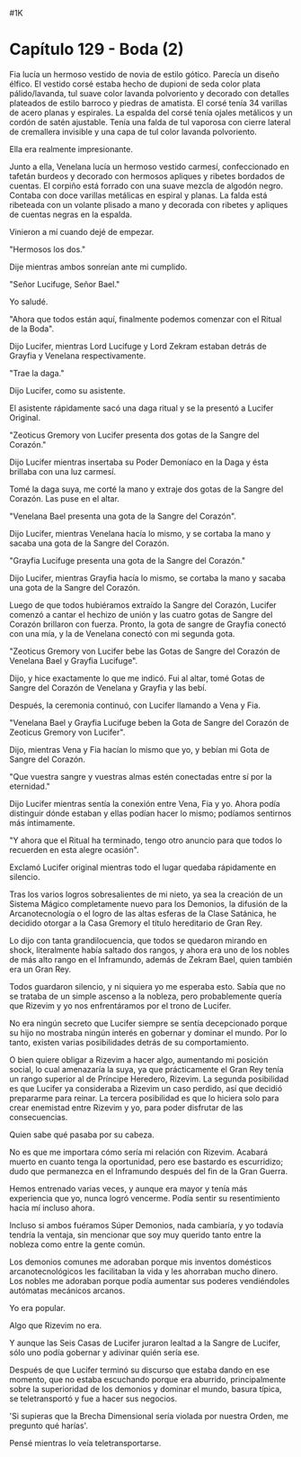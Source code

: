 
#1K 

# Capítulo 129 - Boda (2)


Fia lucía un hermoso vestido de novia de estilo gótico. Parecía un diseño élfico. El vestido corsé estaba hecho de dupioni de seda color plata pálido/lavanda, tul suave color lavanda polvoriento y decorado con detalles plateados de estilo barroco y piedras de amatista. El corsé tenía 34 varillas de acero planas y espirales. La espalda del corsé tenía ojales metálicos y un cordón de satén ajustable. Tenía una falda de tul vaporosa con cierre lateral de cremallera invisible y una capa de tul color lavanda polvoriento.

Ella era realmente impresionante.

Junto a ella, Venelana lucía un hermoso vestido carmesí, confeccionado en tafetán burdeos y decorado con hermosos apliques y ribetes bordados de cuentas. El corpiño está forrado con una suave mezcla de algodón negro. Contaba con doce varillas metálicas en espiral y planas. La falda está ribeteada con un volante plisado a mano y decorada con ribetes y apliques de cuentas negras en la espalda.

Vinieron a mí cuando dejé de empezar.

"Hermosos los dos."

Dije mientras ambos sonreían ante mi cumplido.

"Señor Lucifuge, Señor Bael."

Yo saludé.

"Ahora que todos están aquí, finalmente podemos comenzar con el Ritual de la Boda".

Dijo Lucifer, mientras Lord Lucifuge y Lord Zekram estaban detrás de Grayfia y Venelana respectivamente.

"Trae la daga."

Dijo Lucifer, como su asistente.

El asistente rápidamente sacó una daga ritual y se la presentó a Lucifer Original.

"Zeoticus Gremory von Lucifer presenta dos gotas de la Sangre del Corazón."

Dijo Lucifer mientras insertaba su Poder Demoníaco en la Daga y ésta brillaba con una luz carmesí.

Tomé la daga suya, me corté la mano y extraje dos gotas de la Sangre del Corazón. Las puse en el altar.

"Venelana Bael presenta una gota de la Sangre del Corazón".

Dijo Lucifer, mientras Venelana hacía lo mismo, y se cortaba la mano y sacaba una gota de la Sangre del Corazón.

"Grayfia Lucifuge presenta una gota de la Sangre del Corazón."

Dijo Lucifer, mientras Grayfia hacía lo mismo, se cortaba la mano y sacaba una gota de la Sangre del Corazón.

Luego de que todos hubiéramos extraído la Sangre del Corazón, Lucifer comenzó a cantar el hechizo de unión y las cuatro gotas de Sangre del Corazón brillaron con fuerza. Pronto, la gota de sangre de Grayfia conectó con una mía, y la de Venelana conectó con mi segunda gota.

"Zeoticus Gremory von Lucifer bebe las Gotas de Sangre del Corazón de Venelana Bael y Grayfia Lucifuge".

Dijo, y hice exactamente lo que me indicó. Fui al altar, tomé Gotas de Sangre del Corazón de Venelana y Grayfia y las bebí.

Después, la ceremonia continuó, con Lucifer llamando a Vena y Fia.

"Venelana Bael y Grayfia Lucifuge beben la Gota de Sangre del Corazón de Zeoticus Gremory von Lucifer".

Dijo, mientras Vena y Fia hacían lo mismo que yo, y bebían mi Gota de Sangre del Corazón.

"Que vuestra sangre y vuestras almas estén conectadas entre sí por la eternidad."

Dijo Lucifer mientras sentía la conexión entre Vena, Fia y yo. Ahora podía distinguir dónde estaban y ellas podían hacer lo mismo; podíamos sentirnos más íntimamente.

"Y ahora que el Ritual ha terminado, tengo otro anuncio para que todos lo recuerden en esta alegre ocasión".

Exclamó Lucifer original mientras todo el lugar quedaba rápidamente en silencio.

Tras los varios logros sobresalientes de mi nieto, ya sea la creación de un Sistema Mágico completamente nuevo para los Demonios, la difusión de la Arcanotecnología o el logro de las altas esferas de la Clase Satánica, he decidido otorgar a la Casa Gremory el título hereditario de Gran Rey.

Lo dijo con tanta grandilocuencia, que todos se quedaron mirando en shock, literalmente había saltado dos rangos, y ahora era uno de los nobles de más alto rango en el Inframundo, además de Zekram Bael, quien también era un Gran Rey.

Todos guardaron silencio, y ni siquiera yo me esperaba esto. Sabía que no se trataba de un simple ascenso a la nobleza, pero probablemente quería que Rizevim y yo nos enfrentáramos por el trono de Lucifer.

No era ningún secreto que Lucifer siempre se sentía decepcionado porque su hijo no mostraba ningún interés en gobernar y dominar el mundo. Por lo tanto, existen varias posibilidades detrás de su comportamiento.

O bien quiere obligar a Rizevim a hacer algo, aumentando mi posición social, lo cual amenazaría la suya, ya que prácticamente el Gran Rey tenía un rango superior al de Príncipe Heredero, Rizevim. La segunda posibilidad es que Lucifer ya consideraba a Rizevim un caso perdido, así que decidió prepararme para reinar. La tercera posibilidad es que lo hiciera solo para crear enemistad entre Rizevim y yo, para poder disfrutar de las consecuencias.

Quien sabe qué pasaba por su cabeza.

No es que me importara cómo sería mi relación con Rizevim. Acabará muerto en cuanto tenga la oportunidad, pero ese bastardo es escurridizo; dudo que permanezca en el Inframundo después del fin de la Gran Guerra.

Hemos entrenado varias veces, y aunque era mayor y tenía más experiencia que yo, nunca logró vencerme. Podía sentir su resentimiento hacia mí incluso ahora.

Incluso si ambos fuéramos Súper Demonios, nada cambiaría, y yo todavía tendría la ventaja, sin mencionar que soy muy querido tanto entre la nobleza como entre la gente común.

Los demonios comunes me adoraban porque mis inventos domésticos arcanotecnológicos les facilitaban la vida y les ahorraban mucho dinero. Los nobles me adoraban porque podía aumentar sus poderes vendiéndoles autómatas mecánicos arcanos.

Yo era popular.

Algo que Rizevim no era.

Y aunque las Seis Casas de Lucifer juraron lealtad a la Sangre de Lucifer, sólo uno podía gobernar y adivinar quién sería ese.

Después de que Lucifer terminó su discurso que estaba dando en ese momento, que no estaba escuchando porque era aburrido, principalmente sobre la superioridad de los demonios y dominar el mundo, basura típica, se teletransportó y fue a hacer sus negocios.

'Si supieras que la Brecha Dimensional sería violada por nuestra Orden, me pregunto qué harías'.

Pensé mientras lo veía teletransportarse.